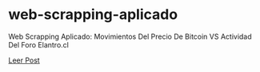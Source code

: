 # web-scrapping-aplicado
 Web Scrapping Aplicado: Movimientos Del Precio De Bitcoin VS Actividad Del Foro Elantro.cl


[Leer Post](https://postcode-x.web.app/posts/web-scrapping-aplicado-comparando-movimiento-precio-bitcoin-actividad-foro-elantro/)